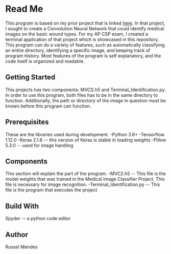 # Read Me

This program is based on my prior project that is linked [here](https://github.com/Russel-Mendes/Medical_Vision_Classifier). In that project, I sought to create a Convolution Neural Network that could identify medical images on the basic wound types. For my AP CSP exam, I created a terminal application of that project which is showcased in this repository. This program can do a variety of features, such as automatically classifying an entire directory, identifying a specific image, and keeping track of program history. Most features of the program is self explanatory, and the code itself is organized and readable.

## Getting Started

This projects has two components: MVCS.h5 and Terminal_Identification.py. In order to use this program, both files has to be in the same directory to function. Additionally, the path or directory of the image in question must be known before this program can function.

## Prerequisites
These are the libraries used during development. 
-Python 3.6+ 
-Tensorflow 1.12.0
-Keras 2.1.6 -- this version of Keras is stable in loading weights 
-Pillow 5.3.0 -- used for image handling

## Components
This section will explain the part of the program. 
-MVC2.h5 -- This file is the model weights that was trained in the Medical Image Classifier Project. This file is necessary for image recognition.
-Terminal_Identification.py -- This file is the program that executes the project

## Build With
Spyder -- a python code editor

## Author
Russel Mendes